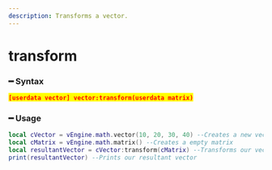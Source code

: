 ```yaml
---
description: Transforms a vector.
---
```


# transform

### ━ Syntax

<mark style="color:red;">**`[userdata vector] vector:transform(userdata matrix)`**</mark>

### ━ Usage

```lua
local cVector = vEngine.math.vector(10, 20, 30, 40) --Creates a new vector
local cMatrix = vEngine.math.matrix() --Creates a empty matrix
local resultantVector = cVector:transform(cMatrix) --Transforms our vector
print(resultantVector) --Prints our resultant vector
```
